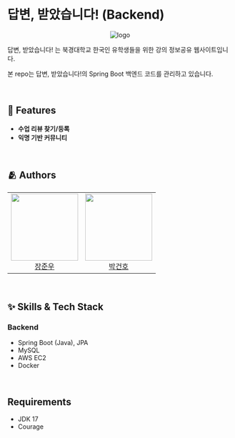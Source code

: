 # 답변, 받았습니다! (Backend)

<p align="center">
  <img src="https://avatars.githubusercontent.com/u/133968716?s=200&v=4" alt="logo"/>
</p>

답변, 받았습니다! 는 북경대학교 한국인 유학생들을 위한 강의 정보공유 웹사이트입니다.

본 repo는 답변, 받았습니다!의 Spring Boot 백엔드 코드를 관리하고 있습니다.

<br>

## :pushpin: Features

- **수업 리뷰 찾기/등록**
- **익명 기반 커뮤니티**

<br>

## :people_hugging: Authors

<table>
  <tr height="150px">
  <td align="center">
    <a href="https://github.com/timingsniper"><img height="150px" width="150px" src="https://avatars.githubusercontent.com/u/17792896?v=4"/></a>
    <br />
    <a href="https://github.com/timingsniper">장준우 </a>
  </td>
  <td align="center">
    <a href="https://github.com/pagh2322"><img height="150px" width="150px" src="https://avatars.githubusercontent.com/u/73037262?v=4"/></a>
    <br />
    <a href="https://github.com/pagh2322">박건호 </a>
  </td>
  </tr>
</table>

<br>

## :sparkles: Skills & Tech Stack

### Backend

- Spring Boot (Java), JPA
- MySQL
- AWS EC2
- Docker

<br>

## Requirements

- JDK 17
- Courage

